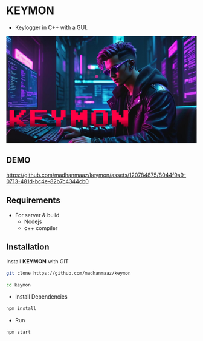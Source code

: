 # KEYMON
- Keylogger in C++ with a GUI.
  
![banner](./public/assets/src/banner.jpg)

## DEMO
https://github.com/madhanmaaz/keymon/assets/120784875/8044f9a9-0713-481d-bc4e-82b7c4344cb0

## Requirements
- For server & build
    - Nodejs
    - c++ compiler

## Installation
Install **KEYMON** with GIT
```bash
git clone https://github.com/madhanmaaz/keymon
```
```bash
cd keymon
```
- Install Dependencies
```bash
npm install
```
- Run 
```bash
npm start
```
